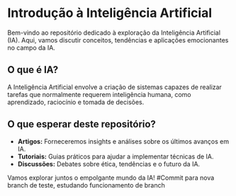 # Introdução à Inteligência Artificial

Bem-vindo ao repositório dedicado à exploração da Inteligência Artificial (IA). Aqui, vamos discutir conceitos, tendências e aplicações emocionantes no campo da IA.

## O que é IA?

A Inteligência Artificial envolve a criação de sistemas capazes de realizar tarefas que normalmente requerem inteligência humana, como aprendizado, raciocínio e tomada de decisões.

## O que esperar deste repositório?

- **Artigos:** Forneceremos insights e análises sobre os últimos avanços em IA.
- **Tutoriais:** Guias práticos para ajudar a implementar técnicas de IA.
- **Discussões:** Debates sobre ética, tendências e o futuro da IA.

Vamos explorar juntos o empolgante mundo da IA!
#Commit para nova branch de teste, estudando funcionamento de branch
